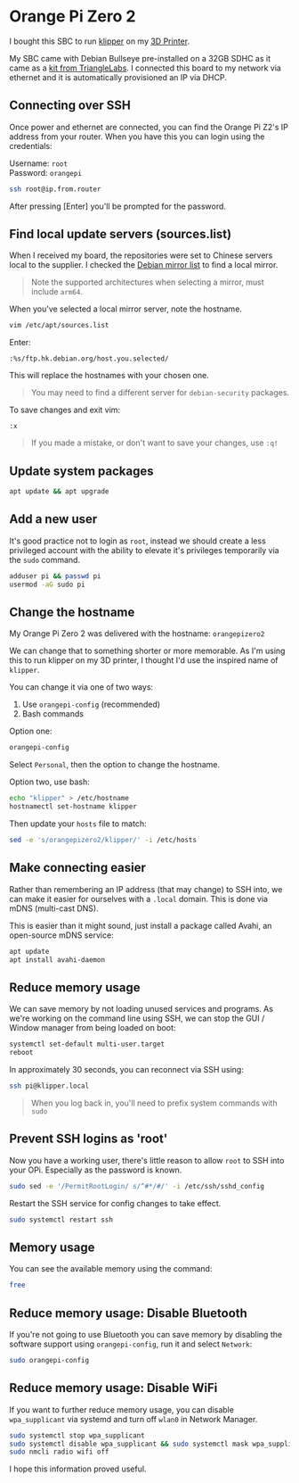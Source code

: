 # Orange Pi Zero 2

I bought this SBC to run [klipper](https://www.klipper3d.org) on my [3D Printer](readme.md).

My SBC came with Debian Bullseye pre-installed on a 32GB SDHC as it came as a [kit from TriangleLabs](https://www.aliexpress.com/item/1005004177544221.html).
I connected this board to my network via ethernet and it is automatically provisioned an IP via DHCP.

## Connecting over SSH

Once power and ethernet are connected, you can find the Orange Pi Z2's IP address from your router. When you have this you can login using the credentials:

Username: `root`  
Password: `orangepi`

```bash
ssh root@ip.from.router
```

After pressing [Enter] you'll be prompted for the password.

## Find local update servers (sources.list)

When I received my board, the repositories were set to Chinese servers local to the supplier. I checked the [Debian mirror list](https://www.debian.org/mirror/list) to find a local mirror.

> Note the supported architectures when selecting a mirror, must include 
`arm64`.

When you've selected a local mirror server, note the hostname.

```bash
vim /etc/apt/sources.list
```

Enter:

`:%s/ftp.hk.debian.org/host.you.selected/`

This will replace the hostnames with your chosen one.

> You may need to find a different server for `debian-security` packages.

To save changes and exit vim:

`:x`

> If you made a mistake, or don't want to save your changes, use `:q!`

## Update system packages

```bash
apt update && apt upgrade
```

## Add a new user

It's good practice not to login as `root`, instead we should create a less privileged account with the ability to elevate it's privileges temporarily via the `sudo` command.

```bash
adduser pi && passwd pi
usermod -aG sudo pi
```

## Change the hostname

My Orange Pi Zero 2 was delivered with the hostname: `orangepizero2`

We can change that to something shorter or more memorable. As I'm using this to run klipper on my 3D printer, I thought I'd use the inspired name of `klipper`.

You can change it via one of two ways:

1) Use `orangepi-config` (recommended)
2) Bash commands

Option one:

```bash
orangepi-config
```

Select `Personal`, then the option to change the hostname.

Option two, use bash:

```bash
echo "klipper" > /etc/hostname
hostnamectl set-hostname klipper
```

Then update your `hosts` file to match:

```bash
sed -e 's/orangepizero2/klipper/' -i /etc/hosts
```

## Make connecting easier

Rather than remembering an IP address (that may change) to SSH into, we can make it easier for ourselves with a `.local` domain. This is done via mDNS (multi-cast DNS).

This is easier than it might sound, just install a package called Avahi, an open-source mDNS service:

```bash
apt update
apt install avahi-daemon
```

## Reduce memory usage

We can save memory by not loading unused services and programs. As we're working on the command line using SSH, we can stop the GUI / Window manager from being loaded on boot:

```bash
systemctl set-default multi-user.target
reboot
```

In approximately 30 seconds, you can reconnect via SSH using:

```bash
ssh pi@klipper.local
```

> When you log back in, you'll need to prefix system commands with `sudo`

## Prevent SSH logins as 'root'

Now you have a working user, there's little reason to allow `root` to SSH into your OPi. Especially as the password is known.

```bash
sudo sed -e '/PermitRootLogin/ s/^#*/#/' -i /etc/ssh/sshd_config
```

Restart the SSH service for config changes to take effect.

```bash
sudo systemctl restart ssh
```

## Memory usage

You can see the available memory using the command:

```bash
free
```

## Reduce memory usage: Disable Bluetooth

If you're not going to use Bluetooth you can save memory by disabling the software support using `orangepi-config`, run it and select `Network`:

```bash
sudo orangepi-config
```

## Reduce memory usage: Disable WiFi

If you want to further reduce memory usage, you can disable `wpa_supplicant` via systemd and turn off `wlan0` in Network Manager.

```bash
sudo systemctl stop wpa_supplicant
sudo systemctl disable wpa_supplicant && sudo systemctl mask wpa_supplicant
sudo nmcli radio wifi off
```

I hope this information proved useful.